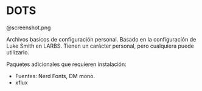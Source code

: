 # DOTS

@screenshot.png


Archivos basicos de configuración personal. Basado en la configuración de Luke Smith en LARBS. Tienen un carácter personal, pero cualquiera puede utilizarlo.

Paquetes adicionales que requieren instalación:
* Fuentes: Nerd Fonts, DM mono.
* xflux
